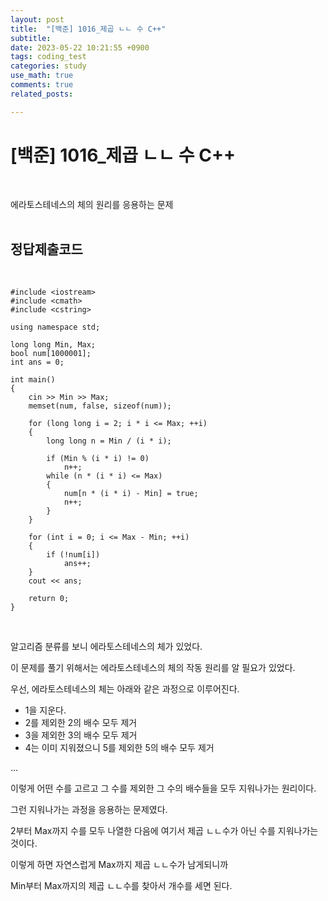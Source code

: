 ```yaml
---
layout: post
title:  "[백준] 1016_제곱 ㄴㄴ 수 C++"
subtitle:   
date: 2023-05-22 10:21:55 +0900
tags: coding_test
categories: study
use_math: true
comments: true
related_posts:

---
```


# [백준] 1016_제곱 ㄴㄴ 수 C++<br/>
<br/>

에라토스테네스의 체의 원리를 응용하는 문제<br/>
<br/>

## 정답제출코드<br/>
<br/>

```
#include <iostream>
#include <cmath>
#include <cstring>

using namespace std;

long long Min, Max;
bool num[1000001];
int ans = 0;

int main()
{
    cin >> Min >> Max;
    memset(num, false, sizeof(num));

    for (long long i = 2; i * i <= Max; ++i)
    {
        long long n = Min / (i * i);

        if (Min % (i * i) != 0)
            n++;
        while (n * (i * i) <= Max)
        {
            num[n * (i * i) - Min] = true;
            n++;
        }
    }

    for (int i = 0; i <= Max - Min; ++i)
    {
        if (!num[i])
            ans++;
    }
    cout << ans;

    return 0;
}

```
<br/>

알고리즘 분류를 보니 에라토스테네스의 체가 있었다.<br/>

이 문제를 풀기 위해서는 에라토스테네스의 체의 작동 원리를 알 필요가 있었다.<br/>

우선, 에라토스테네스의 체는 아래와 같은 과정으로 이루어진다.<br/>

- 1을 지운다.
- 2를 제외한 2의 배수 모두 제거
- 3을 제외한 3의 배수 모두 제거
- 4는 이미 지워졌으니 5를 제외한 5의 배수 모두 제거

...

이렇게 어떤 수를 고르고 그 수를 제외한 그 수의 배수들을 모두 지워나가는 원리이다.<br/>

그런 지워나가는 과정을 응용하는 문제였다.<br/>

2부터 Max까지 수를 모두 나열한 다음에 여기서 제곱 ㄴㄴ수가 아닌 수를 지워나가는 것이다.<br/>

이렇게 하면 자연스럽게 Max까지 제곱 ㄴㄴ수가 남게되니까<br/>

Min부터 Max까지의 제곱 ㄴㄴ수를 찾아서 개수를 세면 된다.<br/>